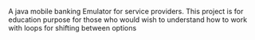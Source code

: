 A java mobile banking Emulator for service providers. This project is for education purpose for those who would wish to understand how to work with loops for shifting between options 